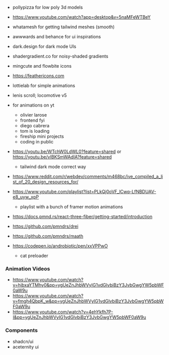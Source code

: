 - pollypizza for low poly 3d models
- https://www.youtube.com/watch?app=desktop&v=5naMFeWTBeY
- whatamesh for getting tailwind meshes (smooth)
- awwwards and behance for ui inspirations
- dark.design for dark mode UIs
- shadergradient.co for noisy-shaded gradients
- mingcute and flowbite icons
- https://feathericons.com
- lottielab for simple animations
- lenis scroll; locomotive v5
- for animations on yt
	- olivier larose
	- frontend fyi
	- diego cabrera
	- tom is loading
	- fireship mini projects
	- coding in public

- https://youtu.be/WTchW0LdWL0?feature=shared or https://youtu.be/vIBKSmWAdIA?feature=shared
	- tailwind dark mode correct way
- https://www.reddit.com/r/webdev/comments/m468bc/ive_compiled_a_list_of_20_design_resources_for/
- https://www.youtube.com/playlist?list=PLkQj0oVF_lCwq-LfNBDUAV-e8_uyw_xpP
	- playlist with a bunch of framer motion animations
- https://docs.pmnd.rs/react-three-fiber/getting-started/introduction
- https://github.com/pmndrs/drei
- https://github.com/pmndrs/maath
- https://codepen.io/androbiotic/pen/xxVPPwO
	- cat preloader

### Animation Videos
- https://www.youtube.com/watch?v=hjbxaYTMhy0&pp=ygUeZnJhbWVyIG1vdGlvbiBzY3JvbGwgYW5pbWF0aW9u
- https://www.youtube.com/watch?v=fmgh4QbpK_w&pp=ygUeZnJhbWVyIG1vdGlvbiBzY3JvbGwgYW5pbWF0aW9u
- https://www.youtube.com/watch?v=4ehYkfh7P-I&pp=ygUeZnJhbWVyIG1vdGlvbiBzY3JvbGwgYW5pbWF0aW9u

### Components
- shadcn/ui
- aceternity ui